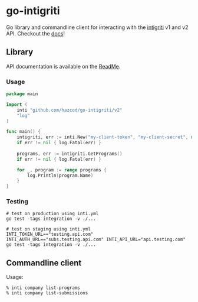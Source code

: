 # go-intigriti
Go library and commandline client for interacting with the [intigriti](https://www.intigriti.com/) v1 and v2 API.
Checkout the [docs](https://pkg.go.dev/github.com/intigriti/sdk-go)!


## Library 

API documentation is available on the [ReadMe](https://dash.readme.com/project/intigriti/v2.0/overview).

### Usage
```go
package main

import (
	inti "github.com/hazcod/go-intigriti/v2"
	"log"
)

func main() {
	intigriti, err := inti.New("my-client-token", "my-client-secret", nil) // or a logrus.Logger
	if err != nil { log.Fatal(err) }
	
	programs, err := intigriti.GetPrograms()
	if err != nil { log.Fatal(err) }

	for _, program := range programs {
		log.Println(program.Name)
	}
}
```

### Testing
```shell script
# test on production using inti.yml
go test -tags integration -v ./...

# test on staging using inti.yml
INTI_TOKEN_URL=="testing.api.com" INTI_AUTH_URL=="subs.testing.api.com" INTI_API_URL="api.testing.com" go test -tags integration -v ./...
```

## Commandline client

Usage:
```shell
% inti company list-programs
% inti company list-submissions
```